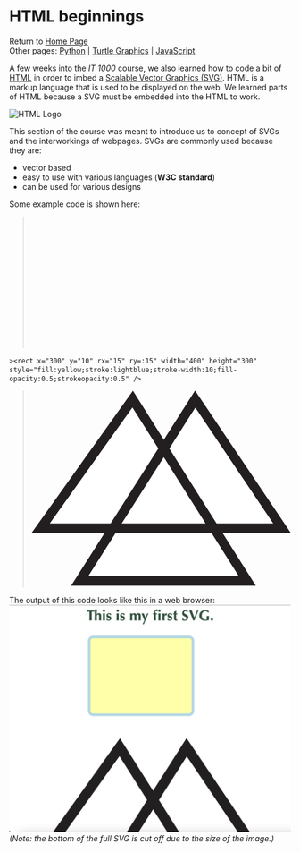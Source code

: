 # HTML beginnings
Return to [Home Page](README.md)  
Other pages: [Python](pythonbeginnings.md) | [Turtle Graphics](TurtleGraphics.md) | [JavaScript](JavaScript.md)

A few weeks into the _IT 1000_ course, we also learned how to code a bit of [HTML](https://en.wikipedia.org/wiki/HTML) in order to imbed a [Scalable Vector Graphics (SVG)](https://en.wikipedia.org/wiki/Scalable_Vector_Graphics). HTML is a markup language that is used to be displayed on the web. We learned parts of HTML because a SVG must be embedded into the HTML to work.

![HTML Logo](https://images.app.goo.gl/WSeBXPxmV2SYDAHZ6)

This section of the course was meant to introduce us to concept of SVGs and the interworkings of webpages. SVGs are commonly used because they are:  
* vector based  
* easy to use with various languages (**W3C standard**)  
* can be used for various designs  

Some example code is shown here:
><svg width="800" height="400">  
	><rect x="300" y="10" rx="15" ry=:15" width="400" height="300" style="fill:yellow;stroke:lightblue;stroke-width:10;fill-opacity:0.5;strokeopacity:0.5" />  
></svg>  

><svg id="Layer_1" data-name="Layer 1" xmlns="http://www.w3.org/2000/svg" viewBox="0 0 194.83 146.39"><defs><style>.cls-1{fill:#fff;stroke:#231f20;stroke-miterlimit:10;stroke-width:7px;}</style></defs><polygon class="cls-1" points="52.1 103.19 6.8 103.19 75.97 6.38 162.21 142.89 36.04 142.89 122.96 6.38 188.25 103.19 52.1 103.19"/></svg>  
></svg>  

The output of this code looks like this in a web browser:
![SVG Screenshot](svgscreenshot.png)  
_(Note: the bottom of the full SVG is cut off due to the size of the image.)_
